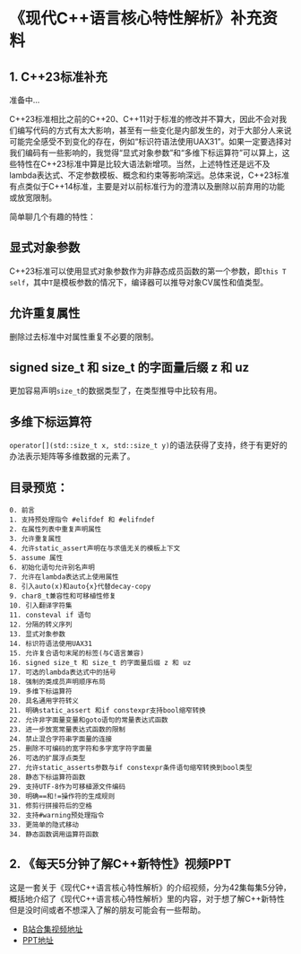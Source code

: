 # 《现代C++语言核心特性解析》补充资料

## 1. C++23标准补充  
准备中...

C++23标准相比之前的C++20、C++11对于标准的修改并不算大，因此不会对我们编写代码的方式有太大影响，甚至有一些变化是内部发生的，对于大部分人来说可能完全感受不到变化的存在，例如“标识符语法使用UAX31”。如果一定要选择对我们编码有一些影响的，我觉得“显式对象参数”和“多维下标运算符”可以算上，这些特性在C++23标准中算是比较大语法新增项。当然，上述特性还是远不及lambda表达式、不定参数模板、概念和约束等影响深远。总体来说，C++23标准有点类似于C++14标准，主要是对以前标准行为的澄清以及删除以前弃用的功能或放宽限制。

简单聊几个有趣的特性：

## 显式对象参数

C++23标准可以使用显式对象参数作为非静态成员函数的第一个参数，即`this T self`，其中`T`是模板参数的情况下，编译器可以推导对象CV属性和值类型。

## 允许重复属性

删除过去标准中对属性重复不必要的限制。

## signed size_t 和 size_t 的字面量后缀 z 和 uz

更加容易声明`size_t`的数据类型了，在类型推导中比较有用。

## 多维下标运算符

`operator[](std::size_t x, std::size_t y)`的语法获得了支持，终于有更好的办法表示矩阵等多维数据的元素了。

## 目录预览：  
```
0. 前言
1. 支持预处理指令 #elifdef 和 #elifndef 
2. 在属性列表中重复声明属性
3. 允许重复属性
4. 允许static_assert声明在与求值无关的模板上下文
5. assume 属性
6. 初始化语句允许别名声明
7. 允许在lambda表达式上使用属性
8. 引入auto(x)和auto{x}代替decay-copy
9. char8_t兼容性和可移植性修复
10. 引入翻译字符集
11. consteval if 语句
12. 分隔的转义序列
13. 显式对象参数
14. 标识符语法使用UAX31
15. 允许复合语句末尾的标签(与C语言兼容)
16. signed size_t 和 size_t 的字面量后缀 z 和 uz
17. 可选的lambda表达式中的括号
18. 强制的类成员声明顺序布局
19. 多维下标运算符
20. 具名通用字符转义
21. 明确static_assert 和if constexpr支持bool缩窄转换
22. 允许非字面量变量和goto语句的常量表达式函数
23. 进一步放宽常量表达式函数的限制
24. 禁止混合字符串字面量的连接
25. 删除不可编码的宽字符和多字宽字符字面量
26. 可选的扩展浮点类型
27. 允许static_asserts参数与if constexpr条件语句缩窄转换到bool类型
28. 静态下标运算符函数
29. 支持UTF-8作为可移植源文件编码
30. 明确==和!=操作符的生成规则
31. 修剪行拼接符后的空格
32. 支持#warning预处理指令
33. 更简单的隐式移动
34. 静态函数调用运算符函数
```

## 2. 《每天5分钟了解C++新特性》视频PPT  

这是一套关于《现代C++语言核心特性解析》的介绍视频，分为42集每集5分钟，概括地介绍了《现代C++语言核心特性解析》里的内容，对于想了解C++新特性但是没时间或者不想深入了解的朋友可能会有一些帮助。

- [B站合集视频地址](https://space.bilibili.com/3493295527299091/channel/collectiondetail?sid=1626636&ctype=0)  
- [PPT地址](https://github.com/0cch/moderncpp_public/tree/main/ppt)
